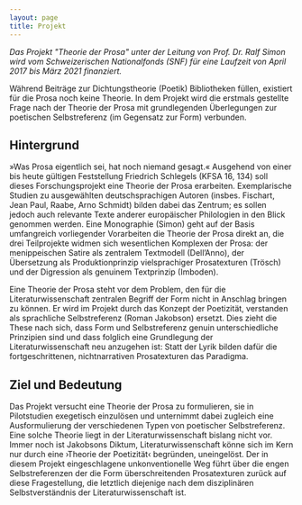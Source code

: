 ```yaml
---
layout: page
title: Projekt
---
```

*Das Projekt "Theorie der Prosa" unter der Leitung von Prof. Dr. Ralf Simon wird vom Schweizerischen Nationalfonds (SNF) für eine Laufzeit von April 2017 bis März 2021 finanziert.*

Während Beiträge zur Dichtungstheorie (Poetik) Bibliotheken
füllen, existiert für die Prosa noch keine Theorie. In dem Projekt wird
die erstmals gestellte Frage nach der Theorie der Prosa mit
grundlegenden Überlegungen zur poetischen Selbstreferenz (im Gegensatz
zur Form) verbunden.

## Hintergrund
»Was Prosa eigentlich sei, hat noch niemand gesagt.«
Ausgehend von einer bis heute gültigen Feststellung Friedrich Schlegels
(KFSA 16, 134) soll dieses Forschungsprojekt eine Theorie der Prosa
erarbeiten. Exemplarische Studien zu ausgewählten deutschsprachigen
Autoren (insbes. Fischart, Jean Paul, Raabe, Arno Schmidt) bilden dabei
das Zentrum; es sollen jedoch auch relevante Texte anderer europäischer
Philologien in den Blick genommen werden. Eine Monographie (Simon) geht
auf der Basis umfangreich vorliegender Vorarbeiten die Theorie der Prosa
direkt an, die drei Teilprojekte widmen sich wesentlichen Komplexen der
Prosa: der menippeischen Satire als zentralem Textmodell (Dell’Anno),
der Übersetzung als Produktionprinzip vielsprachiger Prosatexturen
(Trösch) und der Digression als genuinem Textprinzip (Imboden).

Eine Theorie der Prosa steht vor dem Problem, den für die
Literaturwissenschaft zentralen Begriff der Form nicht in Anschlag
bringen zu können. Er wird im Projekt durch das Konzept der Poetizität,
verstanden als sprachliche Selbstreferenz (Roman Jakobson) ersetzt. Dies
zieht die These nach sich, dass Form und Selbstreferenz genuin
unterschiedliche Prinzipien sind und dass folglich eine Grundlegung der
Literaturwissenschaft neu anzugehen ist: Statt der Lyrik bilden dafür
die fortgeschrittenen, nichtnarrativen Prosatexturen das Paradigma.

## Ziel und Bedeutung
Das Projekt versucht eine Theorie der Prosa zu
formulieren, sie in Pilotstudien exegetisch einzulösen und unternimmt
dabei zugleich eine Ausformulierung der verschiedenen Typen von
poetischer Selbstreferenz. Eine solche Theorie liegt in der
Literaturwissenschaft bislang nicht vor. Immer noch ist Jakobsons
Diktum, Literaturwissenschaft könne sich im Kern nur durch eine ›Theorie
der Poetizität‹ begründen, uneingelöst. Der in diesem Projekt
eingeschlagene unkonventionelle Weg führt über die engen
Selbstreferenzen der die Form überschreitenden Prosatexturen zurück auf
diese Fragestellung, die letztlich diejenige nach dem disziplinären
Selbstverständnis der Literaturwissenschaft ist.
